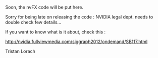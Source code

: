 Soon, the nvFX code will be put here.

Sorry for being late on releasing the code : NVIDIA legal dept. needs to double check few details...

If you want to know what is it about, check this :

http://nvidia.fullviewmedia.com/siggraph2012/ondemand/SB117.html 

Tristan Lorach